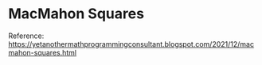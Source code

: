 # MacMahon Squares

Reference: https://yetanothermathprogrammingconsultant.blogspot.com/2021/12/macmahon-squares.html

